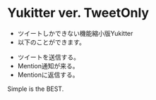 # Yukitter ver. TweetOnly

- ツイートしかできない機能縮小版Yukitter
- 以下のことができます。
 + ツイートを送信する。
 + Mention通知が来る。
 + Mentionに返信する。
 
 
Simple is the BEST.
